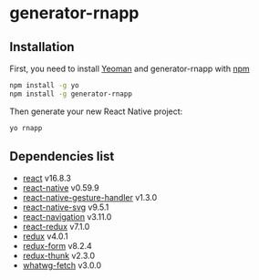 # generator-rnapp

## Installation
First, you need to install [Yeoman](http://yeoman.io) and generator-rnapp with [npm](https://www.npmjs.com/)

```bash
npm install -g yo
npm install -g generator-rnapp
```

Then generate your new React Native project:

```bash
yo rnapp
```

## Dependencies list
- [react](https://reactjs.org/) v16.8.3
- [react-native](https://facebook.github.io/react-native/) v0.59.9
- [react-native-gesture-handler](https://github.com/kmagiera/react-native-gesture-handler) v1.3.0
- [react-native-svg](https://github.com/react-native-community/react-native-svg) v9.5.1
- [react-navigation](https://reactnavigation.org/) v3.11.0
- [react-redux](https://redux.js.org/basics/usage-with-react) v7.1.0
- [redux](https://redux.js.org/) v4.0.1
- [redux-form](https://redux-form.com/8.2.2/) v8.2.4
- [redux-thunk](https://github.com/reduxjs/redux-thunk) v2.3.0
- [whatwg-fetch](https://www.npmjs.com/package/whatwg-fetch) v3.0.0